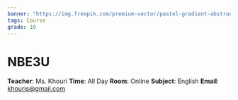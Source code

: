 ```yaml
---
banner: "https://img.freepik.com/premium-vector/pastel-gradient-abstract-background-vector-illustration-banner-poster_29865-4635.jpg"
tags: Course
grade: 10
---
```


# NBE3U
**Teacher**: Ms. Khouri
	**Time**: All Day
**Room**: Online
**Subject**: English
**Email**: khouris@gmail.com
